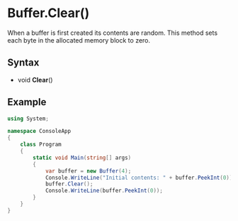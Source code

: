 # Buffer.Clear()
When a buffer is first created its contents are random. This method sets each byte in the allocated memory block to zero.

## Syntax ##
- void **Clear**()

## Example ##
```csharp
using System;

namespace ConsoleApp
{
    class Program
    {
        static void Main(string[] args)
        {
            var buffer = new Buffer(4);
            Console.WriteLine("Initial contents: " + buffer.PeekInt(0));
            buffer.Clear();
            Console.WriteLine(buffer.PeekInt(0));
        }
    }
}
```